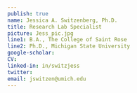 ```yaml
---
publish: true
name: Jessica A. Switzenberg, Ph.D.
title: Research Lab Specialist
picture: Jess_pic.jpg
line1: B.A., The College of Saint Rose
line2: Ph.D., Michigan State University
google-scholar: 
CV:
linked-in: in/switzjess
twitter:
email: jswitzen@umich.edu
---
```

